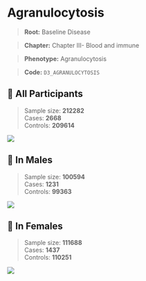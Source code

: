 # Agranulocytosis

> **Root:** Baseline Disease  

> **Chapter:** Chapter III- Blood and immune  

> **Phenotype:** Agranulocytosis  

> **Code:** `D3_AGRANULOCYTOSIS`

## 🧪 All Participants  
> Sample size: **212282**  
> Cases: **2668**  
> Controls: **209614**
<img src="/Disease/Figures/ALL/Incidence/D3_AGRANULOCYTOSIS.png"/>
<CsvTable src="/Disease_Data/ALL/Incidence/COX_D3_AGRANULOCYTOSIS.csv" label="🔍 View full results" />

## 👨 In Males  
> Sample size: **100594**  
> Cases: **1231**  
> Controls: **99363**
<img src="/Disease/Figures/Male/Incidence/D3_AGRANULOCYTOSIS.png"/>
<CsvTable src="/Disease_Data/Male/Incidence/COX_D3_AGRANULOCYTOSIS.csv" label="🔍 View full results" />

## 👩 In Females  
> Sample size: **111688**  
> Cases: **1437**  
> Controls: **110251**
<img src="/Disease/Figures/Female/Incidence/D3_AGRANULOCYTOSIS.png"/>
<CsvTable src="/Disease_Data/Female/Incidence/COX_D3_AGRANULOCYTOSIS.csv" label="🔍 View full results" />
